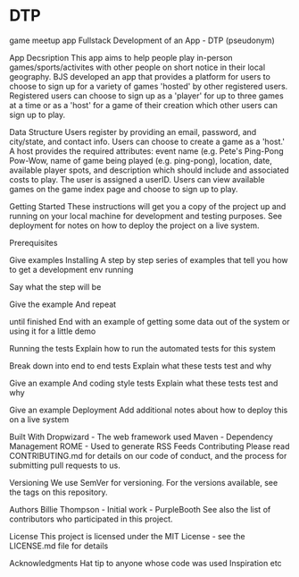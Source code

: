 # DTP
game meetup app
Fullstack Development of an App - DTP (pseudonym)

App Decsription
This app aims to help people play in-person games/sports/activites with other people on short notice in their 
local geography. BJS developed an app that provides a platform for users to choose to sign up for a variety of 
games 'hosted' by other registered users. Registered users can choose to sign up as a 'player' for up to three 
games at a time or as a 'host' for a game of their creation which other users can sign up to play. 

Data Structure
Users register by providing an email, password, and city/state, and contact info. Users can choose to create a game as
a 'host.' A host provides the required attributes: event name (e.g. Pete's Ping-Pong Pow-Wow, name of game being played 
(e.g. ping-pong), location, date, available player spots, and description which should include and associated costs
to play.  The user is assigned a userID.
Users can view available games on the game index page and choose to sign up to play. 

Getting Started
These instructions will get you a copy of the project up and running on your local machine for development and testing purposes. See deployment for notes on how to deploy the project on a live system.

Prerequisites


Give examples
Installing
A step by step series of examples that tell you how to get a development env running

Say what the step will be

Give the example
And repeat

until finished
End with an example of getting some data out of the system or using it for a little demo

Running the tests
Explain how to run the automated tests for this system

Break down into end to end tests
Explain what these tests test and why

Give an example
And coding style tests
Explain what these tests test and why

Give an example
Deployment
Add additional notes about how to deploy this on a live system

Built With
Dropwizard - The web framework used
Maven - Dependency Management
ROME - Used to generate RSS Feeds
Contributing
Please read CONTRIBUTING.md for details on our code of conduct, and the process for submitting pull requests to us.

Versioning
We use SemVer for versioning. For the versions available, see the tags on this repository.

Authors
Billie Thompson - Initial work - PurpleBooth
See also the list of contributors who participated in this project.

License
This project is licensed under the MIT License - see the LICENSE.md file for details

Acknowledgments
Hat tip to anyone whose code was used
Inspiration
etc
